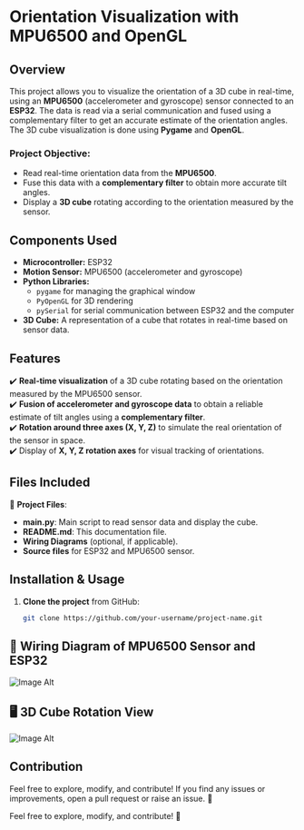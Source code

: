 # Orientation Visualization with MPU6500 and OpenGL

## Overview  
This project allows you to visualize the orientation of a 3D cube in real-time, using an **MPU6500** (accelerometer and gyroscope) sensor connected to an **ESP32**. The data is read via a serial communication and fused using a complementary filter to get an accurate estimate of the orientation angles. The 3D cube visualization is done using **Pygame** and **OpenGL**.

### Project Objective:
- Read real-time orientation data from the **MPU6500**.
- Fuse this data with a **complementary filter** to obtain more accurate tilt angles.
- Display a **3D cube** rotating according to the orientation measured by the sensor.

## Components Used  
- **Microcontroller:** ESP32  
- **Motion Sensor:** MPU6500 (accelerometer and gyroscope)  
- **Python Libraries:**
  - `pygame` for managing the graphical window  
  - `PyOpenGL` for 3D rendering  
  - `pySerial` for serial communication between ESP32 and the computer  
- **3D Cube:** A representation of a cube that rotates in real-time based on sensor data.

## Features  
✔️ **Real-time visualization** of a 3D cube rotating based on the orientation measured by the MPU6500 sensor.  
✔️ **Fusion of accelerometer and gyroscope data** to obtain a reliable estimate of tilt angles using a **complementary filter**.  
✔️ **Rotation around three axes (X, Y, Z)** to simulate the real orientation of the sensor in space.  
✔️ Display of **X, Y, Z rotation axes** for visual tracking of orientations.

## Files Included  
📁 **Project Files**:  
  - **main.py**: Main script to read sensor data and display the cube.  
  - **README.md**: This documentation file.  
  - **Wiring Diagrams** (optional, if applicable).  
  - **Source files** for ESP32 and MPU6500 sensor.

## Installation & Usage  
1. **Clone the project** from GitHub:  
   ```bash
   git clone https://github.com/your-username/project-name.git

## 📜 Wiring Diagram of MPU6500 Sensor and ESP32
![Image Alt](https://github.com/FaresAmor/HARDWARE-Design/blob/403708126704611446c14cd4ab31e6370bbe946b/Reg.png)

## 🖥️ 3D Cube Rotation View
![Image Alt](https://github.com/FaresAmor/HARDWARE-Design/blob/403708126704611446c14cd4ab31e6370bbe946b/Reg.png)



## Contribution
Feel free to explore, modify, and contribute! If you find any issues or improvements, open a pull request or raise an issue. 🚀




Feel free to explore, modify, and contribute! 🚀



